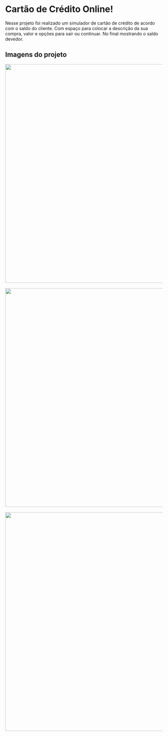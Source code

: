 <h1>Cartão de Crédito Online!</h1>
<p>Nesse projeto foi realizado um simulador de cartão de crédito de acordo com o saldo do cliente. Com espaço para colocar a descrição da sua compra, valor e opções para sair ou continuar. No final mostrando o saldo devedor.</p>
<h2>Imagens do projeto</h2>
<div>
    <img length="500" width="700" src="https://github.com/user-attachments/assets/82fb5221-b1d5-4179-8116-c63a48d16b1c"/>
</div> 
<br>
<div>
    <img length="500" width="700" src="https://github.com/user-attachments/assets/e2a90e38-bef4-4255-9923-89a0a37c67bd"/>
</div> 
<br>
<div>
    <img length="500" width="700" src="https://github.com/user-attachments/assets/4b8f21f5-19c1-4c27-8bc4-8ac508ef15c1"/>
</div> 

